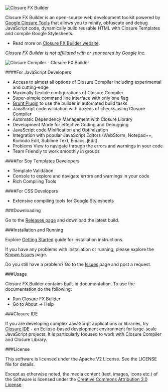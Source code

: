 ![Closure FX Builder](https://lh3.googleusercontent.com/-L1qqs2JVZiM/UuTlLbtwbFI/AAAAAAAAAFI/ZWKLNZNAXM4/w697-h172-no/ClosureFXLogo.png)

Closure FX Builder is an open-source web development toolkit powered by [Google Closure Tools](https://developers.google.com/closure/) that allows you to minify, obfuscate and debug JavaScript code, dynamically build reusable HTML with Closure Templates and compile Google Stylesheets. 
 - Read more on [Closure FX Builder website](http://digi-area.com/ClosureFX/).

*Closure FX Builder is not affiliated with or sponsored by Google Inc.*

![Closure Compiler - Closure FX Builder](http://digi-area.com/images/closurefx/screens_compiler.png)

####For JavaScript Developers
 - Access to almost all options of Closure Compiler including experimental and cutting-edge
 - Maximally flexible configurations of Closure Compiler
 - Super-simple command line interface with only one flag
 - [Grunt Plugin](https://github.com/DigiArea/grunt-closurefx-builder) to use the builder in automated build tasks
 - JavaScript code validation with dozens of checks using Closure Compiler
 - Automatic Dependency Management with Closure Library
 - Development Mode for effective Coding and Debugging
 - JavaScript code Minification and Optimization
 - Integration with popular JavaScript Editors (WebStorm, Notepad++, Komodo Edit, Sublime Text, Emacs, jEdit).
 - Problems View to navigate through the errors and warnings in your code
 - Team Friendly to work smoothly in groups

####For Soy Templates Developers
 - Template Validation
 - Console to explore and navigate errors and warnings in your code
 - Rich Compiling Tools

####For CSS Developers
 - Extensive compiling tools for Google Stylesheets

###Downloading

Go to the [Releases page](https://github.com/DigiArea/closurefx-builder/releases) and download the latest build.

###Installation and Running

Explore [Getting Started](http://digi-area.com/ClosureFX/getting-started.php) guide for installation instructions.

If you have any problems with installation or running, please explore the [Known Issues](https://github.com/DigiArea/closurefx-builder/wiki/Known-Issues) page.

Do you still have a problem? Go to the [Issues](https://github.com/DigiArea/closurefx-builder/issues) page and post a request.

###Usage

Closure FX Builder contains built-in documentation.
To use the documentation do the following:
 - Run Closure FX Builder
 - Go to About -> Help

###Closure IDE

If you are developing complex JavaScript applications or libraries, try [Closure IDE](http://digi-area.com/ClosureIDE/) - an Eclipse-based development environment for large-scale JavaScript projects. It is particularly focused to work with Closure Compiler and Closure Library.

###License

This software is licensed under the Apache V2 License. See the LICENSE file for details.

Except as otherwise noted, the media content (text, images, icons etc.) of the Software is licensed under the [Creative Commons Attribution 3.0 License](http://creativecommons.org/licenses/by/3.0/).
